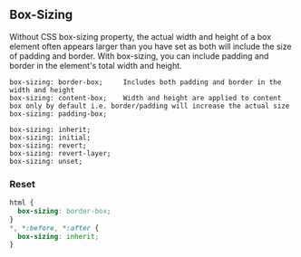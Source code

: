 ## Box-Sizing

Without CSS box-sizing property, the actual width and height of a box element often appears larger than you have set as both will include the size of padding and border. With box-sizing, you can include padding and border in the element's total width and height.

```
box-sizing: border-box;     Includes both padding and border in the width and height
box-sizing: content-box;    Width and height are applied to content box only by default i.e. border/padding will increase the actual size 
box-sizing: padding-box;

box-sizing: inherit;
box-sizing: initial;
box-sizing: revert;
box-sizing: revert-layer;
box-sizing: unset;
```

### Reset

```css
html {
  box-sizing: border-box;
}
*, *:before, *:after {
  box-sizing: inherit;
}
```

